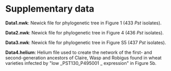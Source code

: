 # Supplementary data

**Data1.nwk**: Newick file for phylogenetic tree in Figure 1 (433 _Pst_ isolates).

**Data2.nwk**: Newick file for phylogenetic tree in Figure 4 (436 _Pst_ isolates).

**Data3.nwk**: Newick file for phylogenetic tree in Figure S5 (437 _Pst_ isolates).

**Data4.helium**: Helium file used to create the network of the first- and second-generation ancestors of Claire, Wasp and Robigus found in wheat varieties infected by "low _PST130_P495001 _ expression" in Figure 5b.
